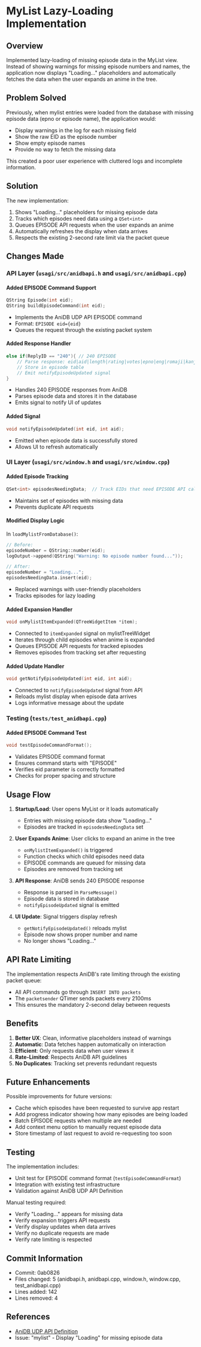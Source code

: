 # MyList Lazy-Loading Implementation

## Overview
Implemented lazy-loading of missing episode data in the MyList view. Instead of showing warnings for missing episode numbers and names, the application now displays "Loading..." placeholders and automatically fetches the data when the user expands an anime in the tree.

## Problem Solved
Previously, when mylist entries were loaded from the database with missing episode data (epno or episode name), the application would:
- Display warnings in the log for each missing field
- Show the raw EID as the episode number
- Show empty episode names
- Provide no way to fetch the missing data

This created a poor user experience with cluttered logs and incomplete information.

## Solution
The new implementation:
1. Shows "Loading..." placeholders for missing episode data
2. Tracks which episodes need data using a `QSet<int>`
3. Queues EPISODE API requests when the user expands an anime
4. Automatically refreshes the display when data arrives
5. Respects the existing 2-second rate limit via the packet queue

## Changes Made

### API Layer (`usagi/src/anidbapi.h` and `usagi/src/anidbapi.cpp`)

#### Added EPISODE Command Support
```cpp
QString Episode(int eid);
QString buildEpisodeCommand(int eid);
```
- Implements the AniDB UDP API EPISODE command
- Format: `EPISODE eid={eid}`
- Queues the request through the existing packet system

#### Added Response Handler
```cpp
else if(ReplyID == "240"){ // 240 EPISODE
    // Parse response: eid|aid|length|rating|votes|epno|eng|romaji|kanji|aired|type
    // Store in episode table
    // Emit notifyEpisodeUpdated signal
}
```
- Handles 240 EPISODE responses from AniDB
- Parses episode data and stores it in the database
- Emits signal to notify UI of updates

#### Added Signal
```cpp
void notifyEpisodeUpdated(int eid, int aid);
```
- Emitted when episode data is successfully stored
- Allows UI to refresh automatically

### UI Layer (`usagi/src/window.h` and `usagi/src/window.cpp`)

#### Added Episode Tracking
```cpp
QSet<int> episodesNeedingData;  // Track EIDs that need EPISODE API call
```
- Maintains set of episodes with missing data
- Prevents duplicate API requests

#### Modified Display Logic
In `loadMylistFromDatabase()`:
```cpp
// Before:
episodeNumber = QString::number(eid);
logOutput->append(QString("Warning: No episode number found..."));

// After:
episodeNumber = "Loading...";
episodesNeedingData.insert(eid);
```
- Replaced warnings with user-friendly placeholders
- Tracks episodes for lazy loading

#### Added Expansion Handler
```cpp
void onMylistItemExpanded(QTreeWidgetItem *item);
```
- Connected to `itemExpanded` signal on mylistTreeWidget
- Iterates through child episodes when anime is expanded
- Queues EPISODE API requests for tracked episodes
- Removes episodes from tracking set after requesting

#### Added Update Handler
```cpp
void getNotifyEpisodeUpdated(int eid, int aid);
```
- Connected to `notifyEpisodeUpdated` signal from API
- Reloads mylist display when episode data arrives
- Logs informative message about the update

### Testing (`tests/test_anidbapi.cpp`)

#### Added EPISODE Command Test
```cpp
void testEpisodeCommandFormat();
```
- Validates EPISODE command format
- Ensures command starts with "EPISODE"
- Verifies eid parameter is correctly formatted
- Checks for proper spacing and structure

## Usage Flow

1. **Startup/Load**: User opens MyList or it loads automatically
   - Entries with missing episode data show "Loading..."
   - Episodes are tracked in `episodesNeedingData` set

2. **User Expands Anime**: User clicks to expand an anime in the tree
   - `onMylistItemExpanded()` is triggered
   - Function checks which child episodes need data
   - EPISODE commands are queued for missing data
   - Episodes are removed from tracking set

3. **API Response**: AniDB sends 240 EPISODE response
   - Response is parsed in `ParseMessage()`
   - Episode data is stored in database
   - `notifyEpisodeUpdated` signal is emitted

4. **UI Update**: Signal triggers display refresh
   - `getNotifyEpisodeUpdated()` reloads mylist
   - Episode now shows proper number and name
   - No longer shows "Loading..."

## API Rate Limiting

The implementation respects AniDB's rate limiting through the existing packet queue:
- All API commands go through `INSERT INTO packets`
- The `packetsender` QTimer sends packets every 2100ms
- This ensures the mandatory 2-second delay between requests

## Benefits

1. **Better UX**: Clean, informative placeholders instead of warnings
2. **Automatic**: Data fetches happen automatically on interaction
3. **Efficient**: Only requests data when user views it
4. **Rate-Limited**: Respects AniDB API guidelines
5. **No Duplicates**: Tracking set prevents redundant requests

## Future Enhancements

Possible improvements for future versions:
- Cache which episodes have been requested to survive app restart
- Add progress indicator showing how many episodes are being loaded
- Batch EPISODE requests when multiple are needed
- Add context menu option to manually request episode data
- Store timestamp of last request to avoid re-requesting too soon

## Testing

The implementation includes:
- Unit test for EPISODE command format (`testEpisodeCommandFormat`)
- Integration with existing test infrastructure
- Validation against AniDB UDP API Definition

Manual testing required:
- Verify "Loading..." appears for missing data
- Verify expansion triggers API requests
- Verify display updates when data arrives
- Verify no duplicate requests are made
- Verify rate limiting is respected

## Commit Information

- Commit: 0ab0826
- Files changed: 5 (anidbapi.h, anidbapi.cpp, window.h, window.cpp, test_anidbapi.cpp)
- Lines added: 142
- Lines removed: 4

## References

- [AniDB UDP API Definition](https://wiki.anidb.net/UDP_API_Definition)
- Issue: "mylist" - Display "Loading" for missing episode data
